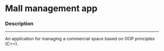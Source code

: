 # Mall management app

### Description

---

An application for managing a commercial space based on OOP principles (C++).


